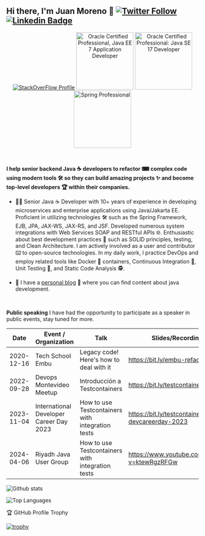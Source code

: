## Hi there, I'm Juan Moreno 👋 [![Twitter Follow](https://img.shields.io/twitter/follow/JuanMorenoDev?style=social)](https://twitter.com/JuanMorenoDev) [![Linkedin Badge](https://img.shields.io/badge/-Add&nbsp;Me-blue?style=flat-square&logo=Linkedin&logoColor=white&link=https://www.linkedin.com/in/juanantoniomorenoortega/)](https://www.linkedin.com/in/juanantoniomorenoortega/)

<p align="center">
  <a href="https://stackoverflow.com/users/4825845/juanmoreno?tab=profile"><img alt="StackOverFlow Profile" src="https://stackoverflow.com/users/flair/4825845.png"></a>
  <a href="https://www.credly.com/badges/015b9014-deea-4100-8d2f-bba57650ea29"><img alt="Oracle Certified Professional, Java EE 7 Application Developer" src="https://images.credly.com/size/150x150/images/5fa4912b-f1f0-4206-b173-35524de65b19/01_Java_EE_7_App_Developer_Professional__2_.png" width="150" height="150"></a>
   <a href="https://catalog-education.oracle.com/pls/certview/sharebadge?id=C7BDCE377294944AA6B58ABF9B8AF5738BDB9645047B706D1CA07EF7E0F1A2DB"><img alt="Oracle Certified Professional: Java SE 17 Developer" src="https://brm-workforce.oracle.com/pdf/certview/images/OCPJSE17.png" height="150"></a>
    <a href="https://bcert.me/bc/html/show-badge.html?b=pgzlnrnt"><img alt="Spring Professional" src="https://bcert.me/bc/html/img/badges/generated/badge-7986.png" width="150" height="150"></a>
</p>

<br/>

**I help senior backend Java ☕ developers  to refactor ⌨ complex code using modern tools  🛠  so they can build amazing projects ✨ and become top-level developers 🏆  within their companies.**
 
* 👨‍💻 Senior Java ☕ Developer with 10+ years of experience in developing microservices and enterprise applications using Java/Jakarta EE. Proficient in utilizing technologies 🛠️ such as the Spring Framework, EJB, JPA, JAX-WS, JAX-RS, and JSF. Developed numerous system integrations with Web Services SOAP and RESTful APIs 🌐. Enthusiastic about best development practices 🦾 such as SOLID principles, testing, and Clean Architecture. I am actively involved as a user and contributor ⌨️ to open-source technologies. In my daily work, I practice DevOps and employ related tools like Docker 🐳 containers, Continuous Integration 💫, Unit Testing 🧪, and Static Code Analysis 🕵️.

* 📖  I have a [personal blog](https://proitcsolution.com.ve/) 📝 where you can find content about java development.
<br />

**Public speaking**
I have had the opportunity to participate as a speaker in public events, stay tuned for more.

| Date       | Event / Organization                    | Talk                                             | Slides/Recording                                |
|------------|-----------------------------------------|--------------------------------------------------|-------------------------------------------------|
| 2020-12-16 | Tech School Embu                        | Legacy code! Here's how to deal with it          | https://bit.ly/embu-refactoring                 |
| 2022-09-28 | Devops Montevideo Meetup                | Introducción a Testcontainers                    | https://bit.ly/testcontainers-intro             |
| 2023-11-04 | International Developer Career Day 2023 | How to use Testcontainers with integration tests | https://bit.ly/testcontainers-devcareerday-2023 |
| 2024-04-06 | Riyadh Java User Group                  | How to use Testcontainers with integration tests | https://www.youtube.com/watch?v=ktewRgzRFGw     |

![Github stats](https://github-readme-stats.vercel.app/api?username=JuanMorenoDeveloper&hide=["prs","issues"]&count_private=true&rank_icon=github)

![Top Languages](https://github-readme-stats-anuraghazra1.vercel.app/api/top-langs/?username=JuanMorenoDeveloper&layout=compact&exclude_repo=pollyjs,highlight.js,camel-labs&langs_count=10&hide=css,scss,xslt,HTML)

🏆 GitHub Profile Trophy

[![trophy](https://github-profile-trophy.vercel.app/?username=ryo-ma)](https://github.com/ryo-ma/github-profile-trophy)

